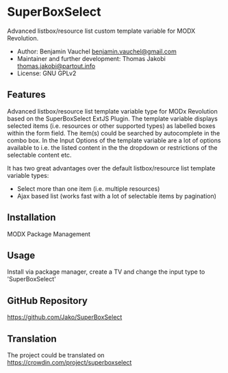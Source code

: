 # SuperBoxSelect

Advanced listbox/resource list custom template variable for MODX Revolution.

- Author: Benjamin Vauchel <benjamin.vauchel@gmail.com>
- Maintainer and further development: Thomas Jakobi <thomas.jakobi@partout.info>
- License: GNU GPLv2

## Features

Advanced listbox/resource list template variable type for MODx Revolution
based on the SuperBoxSelect ExtJS Plugin. The template variable displays
selected items (i.e. resources or other supported types) as labelled boxes
within the form field. The item(s) could be searched by autocomplete in the
combo box. In the Input Options of the template variable are a lot of options
available to i.e. the listed content in the the dropdown or restrictions of the
selectable content etc.

It has two great advantages over the default listbox/resource list template
variable types:
- Select more than one item (i.e. multiple resources)
- Ajax based list (works fast with a lot of selectable items by pagination)

## Installation

MODX Package Management

## Usage

Install via package manager, create a TV and change the input type to
'SuperBoxSelect'

## GitHub Repository

https://github.com/Jako/SuperBoxSelect

## Translation

The project could be translated on https://crowdin.com/project/superboxselect
